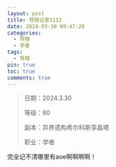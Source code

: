 ```yaml
---
layout: post
title: 导随记录1112
date: 2024-03-30 09:47:20
categories:
  - 导随
  - 学者
tags:
  - 导随
pin: true
toc: true
comments: true
---
```

> 日期：2024.3.30
>
> 等级：80
>
> 副本：异界遗构希尔科斯孪晶塔
>
> 职业：学者

完全记不清哪里有aoe啊啊啊啊！